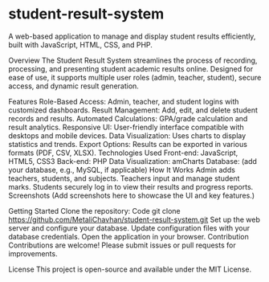 ﻿# student-result-system
A web-based application to manage and display student results efficiently, built with JavaScript, HTML, CSS, and PHP.

Overview
The Student Result System streamlines the process of recording, processing, and presenting student academic results online. Designed for ease of use, it supports multiple user roles (admin, teacher, student), secure access, and dynamic result generation.

Features
Role-Based Access: Admin, teacher, and student logins with customized dashboards.
Result Management: Add, edit, and delete student records and results.
Automated Calculations: GPA/grade calculation and result analytics.
Responsive UI: User-friendly interface compatible with desktops and mobile devices.
Data Visualization: Uses charts to display statistics and trends.
Export Options: Results can be exported in various formats (PDF, CSV, XLSX).
Technologies Used
Front-end: JavaScript, HTML5, CSS3
Back-end: PHP
Data Visualization: amCharts
Database: (add your database, e.g., MySQL, if applicable)
How It Works
Admin adds teachers, students, and subjects.
Teachers input and manage student marks.
Students securely log in to view their results and progress reports.
Screenshots
(Add screenshots here to showcase the UI and key features.)

Getting Started
Clone the repository:
Code
git clone https://github.com/MetaliChavhan/student-result-system.git
Set up the web server and configure your database.
Update configuration files with your database credentials.
Open the application in your browser.
Contribution
Contributions are welcome! Please submit issues or pull requests for improvements.

License
This project is open-source and available under the MIT License.


